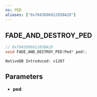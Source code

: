```yaml
---
ns: PED
aliases: ["0x7043D0681285BA2D"]
---
```

## FADE_AND_DESTROY_PED

```c
// 0x7043D0681285BA2D
void FADE_AND_DESTROY_PED(Ped* ped);
```

```
NativeDB Introduced: v1207
```

## Parameters
* **ped**:
